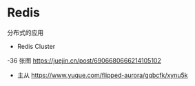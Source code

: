 <!--
 * @Descripttion: 
 * @version: 
 * @Author: WangShuaibing
 * @Date: 2020-09-27 09:26:23
 * @LastEditors: WangShuaibing
 * @LastEditTime: 2020-12-18 14:43:50
-->
# Redis 


分布式的应用
- Redis Cluster

-36 张图
https://juejin.cn/post/6906680666214105102

- 主从
https://www.yuque.com/flipped-aurora/gqbcfk/xynu5k
